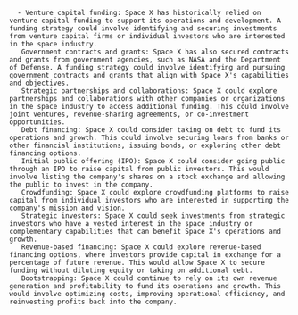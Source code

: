       - Venture capital funding: Space X has historically relied on venture capital funding to support its operations and development. A funding strategy could involve identifying and securing investments from venture capital firms or individual investors who are interested in the space industry.
       Government contracts and grants: Space X has also secured contracts and grants from government agencies, such as NASA and the Department of Defense. A funding strategy could involve identifying and pursuing government contracts and grants that align with Space X's capabilities and objectives.
       Strategic partnerships and collaborations: Space X could explore partnerships and collaborations with other companies or organizations in the space industry to access additional funding. This could involve joint ventures, revenue-sharing agreements, or co-investment opportunities.
       Debt financing: Space X could consider taking on debt to fund its operations and growth. This could involve securing loans from banks or other financial institutions, issuing bonds, or exploring other debt financing options.
       Initial public offering (IPO): Space X could consider going public through an IPO to raise capital from public investors. This would involve listing the company's shares on a stock exchange and allowing the public to invest in the company.
       Crowdfunding: Space X could explore crowdfunding platforms to raise capital from individual investors who are interested in supporting the company's mission and vision.
       Strategic investors: Space X could seek investments from strategic investors who have a vested interest in the space industry or complementary capabilities that can benefit Space X's operations and growth.
       Revenue-based financing: Space X could explore revenue-based financing options, where investors provide capital in exchange for a percentage of future revenue. This would allow Space X to secure funding without diluting equity or taking on additional debt.
       Bootstrapping: Space X could continue to rely on its own revenue generation and profitability to fund its operations and growth. This would involve optimizing costs, improving operational efficiency, and reinvesting profits back into the company.



